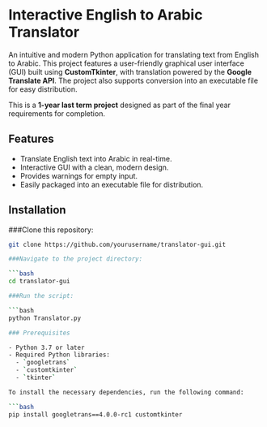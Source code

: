 # Interactive English to Arabic Translator

An intuitive and modern Python application for translating text from English to Arabic. This project features a user-friendly graphical user interface (GUI) built using **CustomTkinter**, with translation powered by the **Google Translate API**. The project also supports conversion into an executable file for easy distribution.

This is a **1-year last term project** designed as part of the final year requirements for completion.

## Features

- Translate English text into Arabic in real-time.
- Interactive GUI with a clean, modern design.
- Provides warnings for empty input.
- Easily packaged into an executable file for distribution.



## Installation

###Clone this repository:

```bash
git clone https://github.com/yourusername/translator-gui.git

###Navigate to the project directory:

```bash
cd translator-gui

###Run the script:

```bash
python Translator.py

### Prerequisites

- Python 3.7 or later
- Required Python libraries:
  - `googletrans`
  - `customtkinter`
  - `tkinter`

To install the necessary dependencies, run the following command:

```bash
pip install googletrans==4.0.0-rc1 customtkinter
